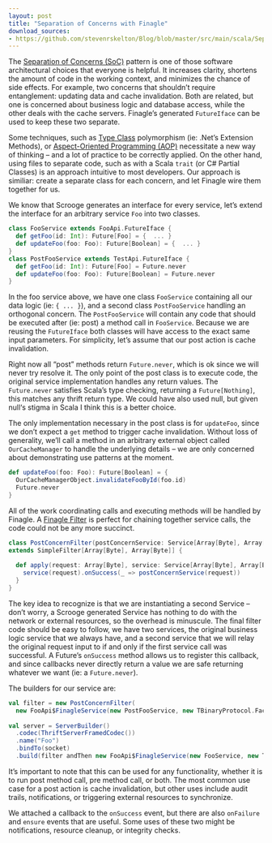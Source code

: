 ```yaml
---
layout: post
title: "Separation of Concerns with Finagle"
download_sources:
- https://github.com/stevenrskelton/Blog/blob/master/src/main/scala/Separation-of-Concerns-with-Finagle.scala
---
```


The [Separation of Concerns (SoC)](http://en.wikipedia.org/wiki/Separation_of_concerns) pattern is one of those software architectural choices that everyone is helpful. It increases clarity, shortens the amount of code in the working context, and minimizes the chance of side effects. For example, two concerns that shouldn’t require entanglement: updating data and cache invalidation. Both are related, but one is concerned about business logic and database access, while the other deals with the cache servers. Finagle’s generated `FutureIface` can be used to keep these two separate.

Some techniques, such as [Type Class](http://en.wikipedia.org/wiki/Type_class) polymorphism (ie: .Net’s Extension Methods), or [Aspect-Oriented Programming (AOP)](http://en.wikipedia.org/wiki/Aspect-oriented_programming) necessitate a new way of thinking – and a lot of practice to be correctly applied. On the other hand, using files to separate code, such as with a Scala `trait` (or C# Partial Classes) is an approach intuitive to most developers. Our approach is similiar: create a separate class for each concern, and let Finagle wire them together for us.

We know that Scrooge generates an interface for every service, let’s extend the interface for an arbitrary service `Foo` into two classes.

```scala
class FooService extends FooApi.FutureIface {
  def getFoo(id: Int): Future[Foo] = {  ... }
  def updateFoo(foo: Foo): Future[Boolean] = {  ... }
}
class PostFooService extends TestApi.FutureIface {
  def getFoo(id: Int): Future[Foo] = Future.never
  def updateFoo(foo: Foo): Future[Boolean] = Future.never
}
```

In the foo service above, we have one class `FooService` containing all our data logic (ie: `{ ... }`), and a second class `PostFooService` handling an orthogonal concern. The `PostFooService` will contain any code that should be executed after (ie: post) a method call in `FooService`. Because we are reusing the `FutureIface` both classes will have access to the exact same input parameters. For simplicity, let’s assume that our post action is cache invalidation.

Right now all “post” methods return `Future.never`, which is ok since we will never try resolve it. The only point of the post class is to execute code, the original service implementation handles any return values. The `Future.never` satisfies Scala’s type checking, returning a `Future[Nothing]`, this matches any thrift return type. We could have also used null, but given null‘s stigma in Scala I think this is a better choice.

The only implementation necessary in the post class is for `updateFoo`, since we don’t expect a `get` method to trigger cache invalidation. Without loss of generality, we’ll call a method in an arbitrary external object called `OurCacheManager` to handle the underlying details – we are only concerned about demonstrating use patterns at the moment.

```scala
def updateFoo(foo: Foo): Future[Boolean] = {
  OurCacheManagerObject.invalidateFooById(foo.id)
  Future.never
}
```

All of the work coordinating calls and executing methods will be handled by Finagle. A [Finagle Filter](https://github.com/twitter/finagle/blob/master/finagle-core/src/main/scala/com/twitter/finagle/Filter.scala) is perfect for chaining together service calls, the code could not be any more succinct.

```scala
class PostConcernFilter(postConcernService: Service[Array[Byte], Array[Byte]]) 
extends SimpleFilter[Array[Byte], Array[Byte]] {
 
  def apply(request: Array[Byte], service: Service[Array[Byte], Array[Byte]]): Future[Array[Byte]] = {
    service(request).onSuccess(_ => postConcernService(request))
  }
}
```

The key idea to recognize is that we are instantiating a second Service – don’t worry, a Scrooge generated Service has nothing to do with the network or external resources, so the overhead is minuscule. The final filter code should be easy to follow, we have two services, the original business logic service that we always have, and a second service that we will relay the original request input to if and only if the first service call was successful. A Future’s `onSuccess` method allows us to register this callback, and since callbacks never directly return a value we are safe returning whatever we want (ie: a `Future.never`).

The builders for our service are:

```scala
val filter = new PostConcernFilter(
  new FooApi$FinagleService(new PostFooService, new TBinaryProtocol.Factory))
 
val server = ServerBuilder()
  .codec(ThriftServerFramedCodec())
  .name("Foo")
  .bindTo(socket)
  .build(filter andThen new FooApi$FinagleService(new FooService, new TBinaryProtocol.Factory))
```

It’s important to note that this can be used for any functionality, whether it is to run post method call, pre method call, or both. The most common use case for a post action is cache invalidation, but other uses include audit trails, notifications, or triggering external resources to synchronize.

We attached a callback to the `onSuccess` event, but there are also `onFailure` and `ensure` events that are useful. Some uses of these two might be notifications, resource cleanup, or integrity checks.


